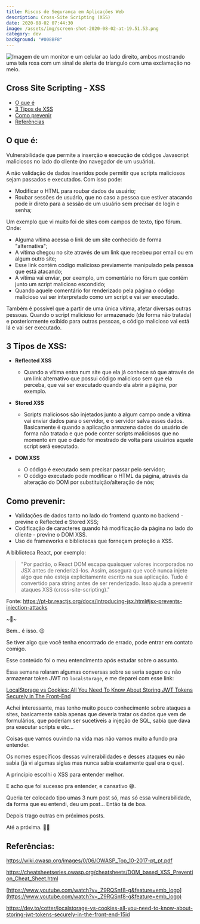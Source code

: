 ```yaml
---
title: Riscos de Segurança em Aplicações Web
description: Cross-Site Scripting (XSS)
date: 2020-08-02 07:44:30
image: /assets/img/screen-shot-2020-08-02-at-19.51.53.png
category: dev
background: "#008BF8"
---
```

![Imagem de um monitor e um celular ao lado direito, ambos mostrando uma tela roxa com um sinal de alerta de triangulo com uma exclamação no meio.](assets/img/screen-shot-2020-08-02-at-19.51.53.png "Imagem de um monitor e um celular ao lado direito, ambos mostrando uma tela roxa com um sinal de alerta de triangulo com uma exclamação no meio.")

## Cross Site Scripting - XSS

* [O que é](#o-que-e)
* [3 Tipos de XSS](#3-tipos-xss)
* [Como prevenir](#como-prevenir)
* [Referências](#referencias)

<h2 id="o-que-e">O que é:</h2>

Vulnerabilidade que permite a inserção e execução de códigos Javascript maliciosos no lado do cliente (no navegador de um usuário).

A não validação de dados inseridos pode permitir que scripts maliciosos sejam passados e executados. Com isso pode:

* Modificar o HTML para roubar dados de usuário;
* Roubar sessões de usuário, que no caso a pessoa que estiver atacando pode ir direto para a sessão de um usuário sem precisar de login e senha;

Um exemplo que vi muito foi de sites com campos de texto, tipo fórum. Onde:

* Alguma vítima acessa o link de um site conhecido de forma "alternativa";
* A vítima chegou no site através de um link que recebeu por email ou em algum outro site;
* Esse link contém código malicioso previamente manipulado pela pessoa que está atacando;
* A vítima vai enviar, por exemplo, um comentário no fórum que contém junto um script malicioso escondido;
* Quando aquele comentário for renderizado pela página o código malicioso vai ser interpretado como um script e vai ser executado.

Também é possível que a partir de uma única vítima, afetar diversas outras pessoas. Quando o script malicioso for armazenado (de forma não tratada) e posteriormente exibido para outras pessoas, o código malicioso vai está lá e vai ser executado.

<h2 id="3-tipos-xss">3 Tipos de XSS:</h2>

* **Reflected XSS**

  * Quando a vítima entra num site que ela já conhece só que através de um link alternativo que possui código malicioso sem que ela perceba, que vai ser executado quando ela abrir a página, por exemplo.
* **Stored XSS**

  * Scripts maliciosos são injetados junto a algum campo onde a vítima vai enviar dados para o servidor, e o servidor salva esses dados. Basicamente é quando a aplicação armazena dados do usuário de forma não tratada e que pode conter scripts maliciosos que no momento em que o dado for mostrado de volta para usuários aquele script será executado.
* **DOM XSS**

  * O código é executado sem precisar passar pelo servidor;
  * O código executado pode modificar o HTML da página, através da alteração do DOM por substituição/alteração de nós;

<h2 id="como-prevenir">Como prevenir:</h2>

* Validações de dados tanto no lado do frontend quanto no backend - previne o Reflected e Stored XSS;
* Codificação de caracteres quando há modificação da página no lado do cliente - previne o DOM XSS.
* Uso de frameworks e bibliotecas que forneçam proteção a XSS.

A biblioteca React, por exemplo:

> "Por padrão, o React DOM escapa quaisquer valores incorporados no JSX antes de renderizá-los. Assim, assegura que você nunca injete algo que não esteja explicitamente escrito na sua aplicação. Tudo é convertido para string antes de ser renderizado. Isso ajuda a prevenir ataques XSS (cross-site-scripting)."

Fonte: [](https://pt-br.reactjs.org/docs/introducing-jsx.html#jsx-prevents-injection-attacks)<https://pt-br.reactjs.org/docs/introducing-jsx.html#jsx-prevents-injection-attacks>

\~🌟\~

Bem.. é isso. 😉

Se tiver algo que você tenha encontrado de errado, pode entrar em contato comigo.

Esse conteúdo foi o meu entendimento após estudar sobre o assunto. 

Essa semana rolaram algumas conversas sobre se seria seguro ou não armazenar token JWT no `localstorage`, e me deparei com esse link:

[LocalStorage vs Cookies: All You Need To Know About Storing JWT Tokens Securely in The Front-End](https://dev.to/cotter/localstorage-vs-cookies-all-you-need-to-know-about-storing-jwt-tokens-securely-in-the-front-end-15id)

Achei interessante, mas tenho muito pouco conhecimento sobre ataques a sites, basicamente sabia apenas que deveria tratar os dados que vem de formulários, que poderiam ser sucetíveis a injeção de SQL, sabia que dava pra executar scripts e etc...

Coisas que vamos ouvindo na vida mas não vamos muito a fundo pra entender.

Os nomes específicos dessas vulnerabilidades e desses ataques eu não sabia (já vi algumas siglas mas nunca sabia exatamente qual era o que).

A princípio escolhi o XSS para entender melhor.

E acho que foi sucesso pra entender, e cansativo 😅.

Queria ter colocado tipo umas 3 num post só, mas só essa vulnerabilidade, da forma que eu entendi, deu um post... Então tá de boa.

Depois trago outras em próximos posts.

Até a próxima. 🤙🏽

<h2 id="referencias">Referências:</h2>

[](https://wiki.owasp.org/images/0/06/OWASP_Top_10-2017-pt_pt.pdf)<https://wiki.owasp.org/images/0/06/OWASP_Top_10-2017-pt_pt.pdf>

[](https://cheatsheetseries.owasp.org/cheatsheets/DOM_based_XSS_Prevention_Cheat_Sheet.html)<https://cheatsheetseries.owasp.org/cheatsheets/DOM_based_XSS_Prevention_Cheat_Sheet.html>

[](https://www.youtube.com/watch?v=_Z9RQSnf8-g&feature=emb_logo)[https://www.youtube.com/watch?v=_Z9RQSnf8-g&feature=emb_logo](https://www.youtube.com/watch?v=_Z9RQSnf8-g&feature=emb_logo)

<https://dev.to/cotter/localstorage-vs-cookies-all-you-need-to-know-about-storing-jwt-tokens-securely-in-the-front-end-15id>